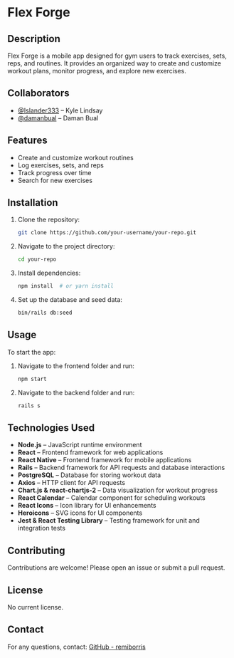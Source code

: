 # Flex Forge

## Description
Flex Forge is a mobile app designed for gym users to track exercises, sets, reps, and routines. It provides an organized way to create and customize workout plans, monitor progress, and explore new exercises.

## Collaborators

- [@Islander333](https://github.com/Islander333) – Kyle Lindsay  
- [@damanbual](https://github.com/damanbual) – Daman Bual  

## Features
- Create and customize workout routines
- Log exercises, sets, and reps
- Track progress over time
- Search for new exercises

## Installation
1. Clone the repository:
   ```bash
   git clone https://github.com/your-username/your-repo.git
   ```
2. Navigate to the project directory:
   ```bash
   cd your-repo
   ```
3. Install dependencies:
   ```bash
   npm install  # or yarn install
   ```
4. Set up the database and seed data:
   ```bash
   bin/rails db:seed
   ```

## Usage
To start the app:

1. Navigate to the frontend folder and run:
   ```bash
   npm start
   ```
2. Navigate to the backend folder and run:
   ```bash
   rails s
   ```

## Technologies Used
- **Node.js** – JavaScript runtime environment
- **React** – Frontend framework for web applications
- **React Native** – Frontend framework for mobile applications
- **Rails** – Backend framework for API requests and database interactions
- **PostgreSQL** – Database for storing workout data
- **Axios** – HTTP client for API requests
- **Chart.js & react-chartjs-2** – Data visualization for workout progress
- **React Calendar** – Calendar component for scheduling workouts
- **React Icons** – Icon library for UI enhancements
- **Heroicons** – SVG icons for UI components
- **Jest & React Testing Library** – Testing framework for unit and integration tests

## Contributing
Contributions are welcome! Please open an issue or submit a pull request.

## License
No current license.

## Contact
For any questions, contact: [GitHub - remiborris](https://github.com/remiborris)
